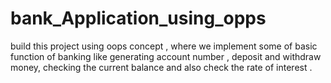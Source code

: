 # bank_Application_using_opps
build this project using oops concept , where we implement some of basic function of banking like generating account number , deposit and withdraw money, checking the current balance and also check the rate of interest .
